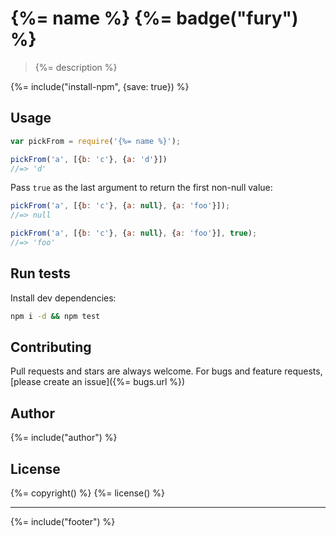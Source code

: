 # {%= name %} {%= badge("fury") %}

> {%= description %}

{%= include("install-npm", {save: true}) %}

## Usage

```js
var pickFrom = require('{%= name %}');

pickFrom('a', [{b: 'c'}, {a: 'd'}])
//=> 'd'
```

Pass `true` as the last argument to return the first non-null value:

```js
pickFrom('a', [{b: 'c'}, {a: null}, {a: 'foo'}]);
//=> null

pickFrom('a', [{b: 'c'}, {a: null}, {a: 'foo'}], true);
//=> 'foo'
```

## Run tests

Install dev dependencies:

```bash
npm i -d && npm test
```

## Contributing
Pull requests and stars are always welcome. For bugs and feature requests, [please create an issue]({%= bugs.url %})

## Author
{%= include("author") %}

## License
{%= copyright() %}
{%= license() %}

***

{%= include("footer") %}

